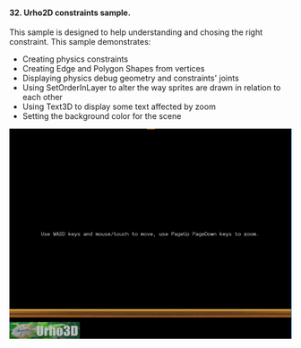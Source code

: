 #### 32. Urho2D constraints sample.

This sample is designed to help understanding and chosing the right constraint.
This sample demonstrates:
- Creating physics constraints
- Creating Edge and Polygon Shapes from vertices
- Displaying physics debug geometry and constraints' joints
- Using SetOrderInLayer to alter the way sprites are drawn in relation to each other
- Using Text3D to display some text affected by zoom
- Setting the background color for the scene

![Screenshot](Screenshot.gif)